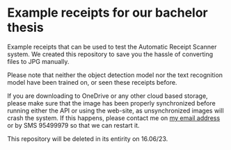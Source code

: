 # Example receipts for our bachelor thesis
Example receipts that can be used to test the Automatic Receipt Scanner system. We created this repository to save you the hassle of converting files to JPG manually.

Please note that neither the object detection model nor the text recognition model have been trained on, or seen these receipts before.

If you are downloading to OneDrive or any other cloud based storage, please make sure that the image has been properly synchronized before running either the API or using the web-site, as unsynchronized images will crash the system. If this happens, please contact me on [my email address](mailto:isak.fagerjord@hotmail.com?subject=[GitHub]%20ExampleReceipts) or by SMS 95499979 so that we can restart it.

This repository will be deleted in its entirity on 16.06/23.
